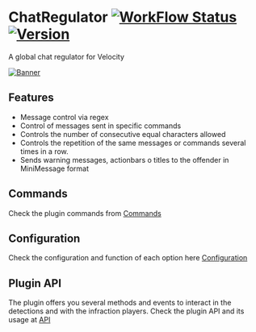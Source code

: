# ChatRegulator [![WorkFlow Status](https://img.shields.io/github/workflow/status/4drian3d/ChatRegulator/ChatRegulator%20Maven%20Build?&style=flat-square)](https://github.com/4drian3d/ChatRegulator/actions/workflows/ChatRegulatorBuild.yml) [![Version](https://img.shields.io/github/v/release/4drian3d/ChatRegulator?color=FFF0&style=flat-square)](https://github.com/4drian3d/ChatRegulator/releases)

A global chat regulator for Velocity

[![Banner](https://i.imgur.com/F4lxNBq.jpg)](https://polymart.org/resource/chatregulator)

## Features

- Message control via regex
- Control of messages sent in specific commands
- Controls the number of consecutive equal characters allowed
- Controls the repetition of the same messages or commands several times in a row.
- Sends warning messages, actionbars o titles to the offender in MiniMessage format

## Commands

Check the plugin commands from [Commands](https://github.com/4drian3d/ChatRegulator/wiki/Commands)

## Configuration

Check the configuration and function of each option here [Configuration](https://github.com/4drian3d/ChatRegulator/wiki/Configuration)

## Plugin API

The plugin offers you several methods and events to interact in the detections and with the infraction players. Check the plugin API and its usage at [API](https://github.com/4drian3d/ChatRegulator/wiki/Plugin-API)